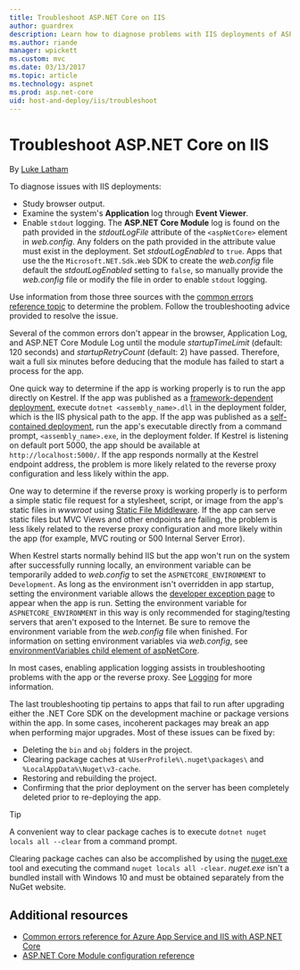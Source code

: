 ```yaml
---
title: Troubleshoot ASP.NET Core on IIS
author: guardrex
description: Learn how to diagnose problems with IIS deployments of ASP.NET Core apps.
ms.author: riande
manager: wpickett
ms.custom: mvc
ms.date: 03/13/2017
ms.topic: article
ms.technology: aspnet
ms.prod: asp.net-core
uid: host-and-deploy/iis/troubleshoot
---
```

# Troubleshoot ASP.NET Core on IIS

By [Luke Latham](https://github.com/guardrex)

To diagnose issues with IIS deployments:

* Study browser output.
* Examine the system's **Application** log through **Event Viewer**.
* Enable `stdout` logging. The **ASP.NET Core Module** log is found on the path provided in the *stdoutLogFile* attribute of the `<aspNetCore>` element in *web.config*. Any folders on the path provided in the attribute value must exist in the deployment. Set *stdoutLogEnabled* to `true`. Apps that use the the `Microsoft.NET.Sdk.Web` SDK to create the *web.config* file default the *stdoutLogEnabled* setting to `false`, so manually provide the *web.config* file or modify the file in order to enable `stdout` logging.

Use information from those three sources with the [common errors reference topic](xref:host-and-deploy/azure-iis-errors-reference) to determine the problem. Follow the troubleshooting advice provided to resolve the issue.

Several of the common errors don't appear in the browser, Application Log, and ASP.NET Core Module Log until the module *startupTimeLimit* (default: 120 seconds) and *startupRetryCount* (default: 2) have passed. Therefore, wait a full six minutes before deducing that the module has failed to start a process for the app.

One quick way to determine if the app is working properly is to run the app directly on Kestrel. If the app was published as a [framework-dependent deployment](/dotnet/core/deploying/#framework-dependent-deployments-fdd), execute `dotnet <assembly_name>.dll` in the deployment folder, which is the IIS physical path to the app. If the app was published as a [self-contained deployment](/dotnet/core/deploying/#self-contained-deployments-scd), run the app's executable directly from a command prompt, `<assembly_name>.exe`, in the deployment folder. If Kestrel is listening on default port 5000, the app should be available at `http://localhost:5000/`. If the app responds normally at the Kestrel endpoint address, the problem is more likely related to the reverse proxy configuration and less likely within the app.

One way to determine if the reverse proxy is working properly is to perform a simple static file request for a stylesheet, script, or image from the app's static files in *wwwroot* using [Static File Middleware](xref:fundamentals/static-files). If the app can serve static files but MVC Views and other endpoints are failing, the problem is less likely related to the reverse proxy configuration and more likely within the app (for example, MVC routing or 500 Internal Server Error).

When Kestrel starts normally behind IIS but the app won't run on the system after successfully running locally, an environment variable can be temporarily added to *web.config* to set the `ASPNETCORE_ENVIRONMENT` to `Development`. As long as the environment isn't overridden in app startup, setting the environment variable allows the [developer exception page](xref:fundamentals/error-handling) to appear when the app is run. Setting the environment variable for `ASPNETCORE_ENVIRONMENT` in this way is only recommended for staging/testing servers that aren't exposed to the Internet. Be sure to remove the environment variable from the *web.config* file when finished. For information on setting environment variables via *web.config*, see [environmentVariables child element of aspNetCore](xref:host-and-deploy/aspnet-core-module#setting-environment-variables).

In most cases, enabling application logging assists in troubleshooting problems with the app or the reverse proxy. See [Logging](xref:fundamentals/logging/index) for more information.

The last troubleshooting tip pertains to apps that fail to run after upgrading either the .NET Core SDK on the development machine or package versions within the app. In some cases, incoherent packages may break an app when performing major upgrades. Most of these issues can be fixed by:

* Deleting the `bin` and `obj` folders in the project.
* Clearing package caches at `%UserProfile%\.nuget\packages\` and `%LocalAppData%\Nuget\v3-cache`.
* Restoring and rebuilding the project.
* Confirming that the prior deployment on the server has been completely deleted prior to re-deploying the app.

> [!TIP]
> A convenient way to clear package caches is to execute `dotnet nuget locals all --clear` from a command prompt.
> 
> Clearing package caches can also be accomplished by using the [nuget.exe](https://www.nuget.org/downloads) tool and executing the command `nuget locals all -clear`. *nuget.exe* isn't a bundled install with Windows 10 and must be obtained separately from the NuGet website.
<!--
> [!TIP]
> A convenient way to clear package caches is to:
>
> * Obtain the *NuGet.exe* tool from [NuGet.org](https://www.nuget.org/).
> * Add the path to *NuGet.exe* to the system PATH.
> * Execute `nuget locals all -clear` from a command prompt.
>
> Alternatively, execute `dotnet nuget locals all --clear` from a command prompt without obtaining *NuGet.exe*. -->

## Additional resources

* [Common errors reference for Azure App Service and IIS with ASP.NET Core](xref:host-and-deploy/azure-iis-errors-reference)
* [ASP.NET Core Module configuration reference](xref:host-and-deploy/aspnet-core-module)
